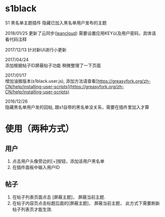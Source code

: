 # s1black
S1 黑名单主题插件
隐藏已加入黑名单用户发布的主题  

2018/01/25
更新了云同步([leancloud](https://leancloud.cn))
需要设置应用KEY以及用户密码，具体请看代码注释

2017/12/13
针对新UI进行小更新

2017/04/24  
 添加根据帖子ID屏蔽帖子功能
 稍微整理了一下页面

2017/01/17  
 增加油猴版本(s1black.user.js), 添加方法请查看[https://greasyfork.org/zh-CN/help/installing-user-scripts](https://greasyfork.org/zh-CN/help/installing-user-scripts)

2016/12/26  
 隐藏黑名单用户发的回帖, 跟s1自带的黑名单没关系，需要在插件里加入才算




# 使用（两种方式）
## 用户
1. 点击用户头像旁边的[+]按钮，添加该用户黑名单  
2. 在插件面板中输入用户ID  

## 帖子
1. 在帖子列表页面点击 [屏蔽主题]， 屏蔽当前主题.  
2. 在帖子内容页点击标题后面的[屏蔽主题]， 屏蔽当前主题， 此方式下需要刷新帖子列表页才能生效.